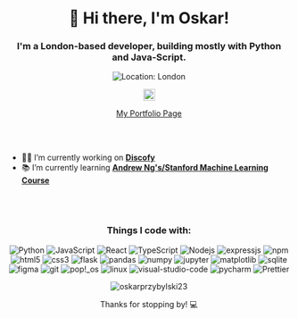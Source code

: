 <h1 align="center">👋 Hi there, I'm Oskar!</h1>
<h3 align="center">I'm a London-based developer, building mostly with Python and Java-Script.</h3>
<p align="center">
  <img src="https://img.shields.io/badge/Lives-London,_UK-74B88D?style=flat-square" alt="Location: London">
</p>
<p align="center">
  <a href="https://linkedin.com/in/oskar-przybylski" target="_blank">
    <img src="https://raw.githubusercontent.com/rahuldkjain/github-profile-readme-generator/master/src/images/icons/Social/linked-in-alt.svg" alt="oskar-przybylski" height="21" />
  </a>
</p>
<p align="center" >
  <a href="https://oskarprzybylski23.github.io/Portfolio-Website/">My Portfolio Page</a>
</p>

<br>
<br>

<ul>
  <li>👷‍♂️ I’m currently working on <a href="https://github.com/oskarprzybylski23/Discogs-Spotify-Playlist-Creator.git" style="font-weight: bold;">Discofy</a></li>
  <li>📚 I’m currently learning <a href="https://www.coursera.org/specializations/machine-learning-introduction" style="font-weight: bold;">Andrew Ng's/Stanford Machine Learning Course</a></li>
</ul>

<br>
<br>

<h3 align="center">Things I code with:</h3>
<p align="center">
  <img alt="Python" src="https://img.shields.io/badge/-Python-4E7A7C?style=flat-square&logo=python&logoColor=white" />
  <img alt="JavaScript" src="https://img.shields.io/badge/-JavaScript-3C7A9E?style=flat-square&logo=javascript&logoColor=white" />
  <img alt="React" src="https://img.shields.io/badge/-React-45b8d8?style=flat-square&logo=react&logoColor=white" />
  <img alt="TypeScript" src="https://img.shields.io/badge/-TypeScript-007ACC?style=flat-square&logo=typescript&logoColor=white" />
  <img alt="Nodejs" src="https://img.shields.io/badge/-Node.js-4E7A7C?style=flat-square&logo=Node.js&logoColor=white" />
  <img alt="expressjs" src="https://img.shields.io/badge/-Express.js-48B7BD?style=flat-square&logo=express&logoColor=white" />
  <img alt="npm" src="https://img.shields.io/badge/-NPM-5EBFF7?style=flat-square&logo=npm&logoColor=white" />
  <img alt="html5" src="https://img.shields.io/badge/-HTML5-749FB8?style=flat-square&logo=html5&logoColor=white" />
  <img alt="css3" src="https://img.shields.io/badge/-CSS3-3A5645?style=flat-square&logo=css3&logoColor=white" />
  <img alt="flask" src="https://img.shields.io/badge/-Flask-74B876?style=flat-square&logo=flask&logoColor=white" />
  <img alt="pandas" src="https://img.shields.io/badge/-Pandas-74B4B8?style=flat-square&logo=pandas&logoColor=white" />
  <img alt="numpy" src="https://img.shields.io/badge/-Numpy-69786F?style=flat-square&logo=numpy&logoColor=white" />
  <img alt="jupyter" src="https://img.shields.io/badge/-Jupyter-74B88D?style=flat-square&logo=jupyter&logoColor=white" />
  <img alt="matplotlib" src="https://img.shields.io/badge/-Matplotlib-749FB8?style=flat-square&logo=Matplotlib&logoColor=white" />
  <img alt="sqlite" src="https://img.shields.io/badge/-SQLite-839584?style=flat-square&logo=sqlite&logoColor=white" />
  <img alt="figma" src="https://img.shields.io/badge/-Figma-26382D?style=flat-square&logo=figma&logoColor=white" />
  <img alt="git" src="https://img.shields.io/badge/-Git-69786A?style=flat-square&logo=git&logoColor=white" />
  <img alt="pop!_os" src="https://img.shields.io/badge/-Pop!_OS-697778?style=flat-square&logo=Pop!_OS&logoColor=white" />
  <img alt="linux" src="https://img.shields.io/badge/-Linux-26382D?style=flat-square&logo=linux&logoColor=white" />
  <img alt="visual-studio-code" src="https://img.shields.io/badge/-Visual%20Studio%20Code-90A278?style=flat-square&logo=visual-studio-code&logoColor=white" />
  <img alt="pycharm" src="https://img.shields.io/badge/-PyCharm-43853d?style=flat-square&logo=pycharm&logoColor=white" />
  <img alt="Prettier" src="https://img.shields.io/badge/-Prettier-BFC073?style=flat-square&logo=prettier&logoColor=white" />
  
</p>

<p align="center">
  <img src="https://github-readme-stats.vercel.app/api/top-langs?username=oskarprzybylski23&show_icons=true&theme=gotham&locale=en&layout=donut" alt="oskarprzybylski23" />
</p>

<p align="center">Thanks for stopping by! 💻 </p>

